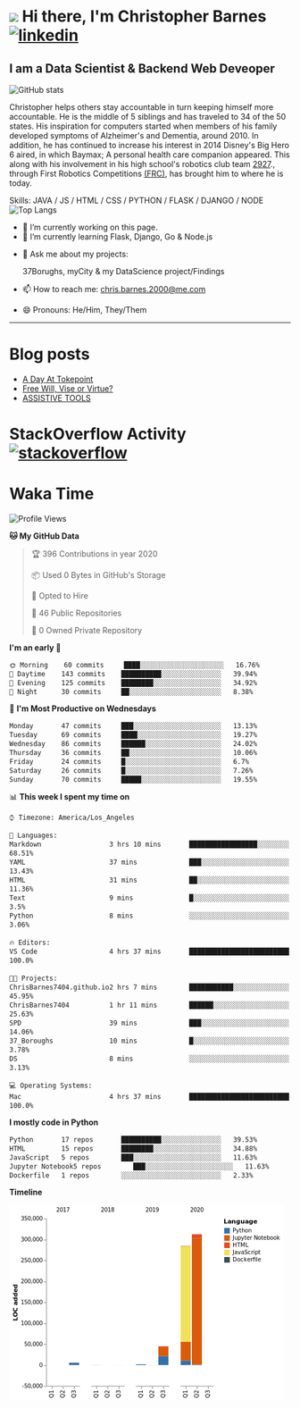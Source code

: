 # <img src="https://raw.githubusercontent.com/sidbelbase/sidbelbase/master/wave.gif" width="30px"> Hi there, I'm Christopher Barnes [<img src='https://cdn.jsdelivr.net/npm/simple-icons@3.0.1/icons/linkedin.svg' alt='linkedin' height='40'>](https://www.linkedin.com/in/chrisbarnes2000/)
<!-- [<img src='https://cdn.jsdelivr.net/npm/simple-icons@3.0.1/icons/instagram.svg' alt='instagram' height='40'>](https://www.instagram.com/dragon_dominant/)
[<img src='https://cdn.jsdelivr.net/npm/simple-icons@3.0.1/icons/twitter.svg' alt='twitter' height='40'>](https://twitter.com/Dragon_Dominant) -->

## I am a Data Scientist & Backend Web Deveoper

![GitHub stats](https://github-readme-stats.vercel.app/api?username=ChrisBarnes7404&show_icons=true&hide_title=true)

<!-- ![I am a Data Scientist](https://arturssmirnovs.github.io/github-profile-readme-generator/images/banner.png) -->

Christopher helps others stay accountable in turn keeping himself more accountable. He is the middle of 5 siblings and has traveled to 34 of the 50 states. His inspiration for computers started when members of his family developed symptoms of Alzheimer's and Dementia, around 2010. In addition, he has continued to increase his interest in 2014 Disney's Big Hero 6 aired, in which Baymax; A personal health care companion appeared. This along with his involvement in his high school's robotics club team [2927](https://frc-events.firstinspires.org/team/2927)., through First Robotics Competitions [(FRC)](https://www.firstinspires.org/robotics/frc), has brought him to where he is today.

Skills: JAVA / JS / HTML / CSS / PYTHON / FLASK / DJANGO / NODE
![Top Langs](https://github-readme-stats.vercel.app/api/top-langs/?username=ChrisBarnes7404&layout=compact)

- 🔭 I’m currently working on this page.
- 🌱 I’m currently learning Flask, Django, Go & Node.js
<!-- - 👯 I’m looking to collaborate on -  -->
<!-- - 🤔 I’m looking for help with -  -->
- 💬 Ask me about my projects:

    37Borughs, myCity & my DataScience project/Findings
- 📫 How to reach me: chris.barnes.2000@me.com
- 😄 Pronouns: He/Him, They/Them
<!-- - ⚡ Fun fact: -  -->

---

<!-- ![Profile views](https://gpvc.arturio.dev/ChrisBarnes7404) -->

# Blog posts
<!-- BLOG-POST-LIST:START -->
- [A Day At Tokepoint](https://medium.com/@christopher.barnes/a-day-at-tokepoint-f8e7b2aec53d?source=rss-1448bbd2ea82------2)
- [Free Will, Vise or Virtue?](https://medium.com/@christopher.barnes/free-will-vise-or-virtue-ca3b54a37d9?source=rss-1448bbd2ea82------2)
- [ASSISTIVE TOOLS](https://medium.com/@christopher.barnes/assistive-tools-5910f4623b15?source=rss-1448bbd2ea82------2)
<!-- BLOG-POST-LIST:END -->

# StackOverflow Activity [<img src='https://cdn.jsdelivr.net/npm/simple-icons@3.0.1/icons/stackoverflow.svg' alt='stackoverflow' height='40'>](https://stackoverflow.com/users/13986242)
<!-- STACKOVERFLOW:START -->
<!-- STACKOVERFLOW:END -->

# Waka Time
<!--START_SECTION:waka-->
![Profile Views](http://img.shields.io/badge/Profile%20Views-82-blue)

**🐱 My GitHub Data** 

> 🏆 396 Contributions in year 2020
 > 
> 📦 Used 0 Bytes in GitHub's Storage 
 > 
> 💼 Opted to Hire
 > 
> 📜 46 Public Repositories 
 > 
> 🔑 0 Owned Private Repository 
 > 
**I'm an early 🐤** 

```text
🌞 Morning    60 commits     ████░░░░░░░░░░░░░░░░░░░░░   16.76% 
🌆 Daytime    143 commits    ██████████░░░░░░░░░░░░░░░   39.94% 
🌃 Evening    125 commits    ████████░░░░░░░░░░░░░░░░░   34.92% 
🌙 Night      30 commits     ██░░░░░░░░░░░░░░░░░░░░░░░   8.38%

```
📅 **I'm Most Productive on Wednesdays** 

```text
Monday       47 commits     ███░░░░░░░░░░░░░░░░░░░░░░   13.13% 
Tuesday      69 commits     ████░░░░░░░░░░░░░░░░░░░░░   19.27% 
Wednesday    86 commits     ██████░░░░░░░░░░░░░░░░░░░   24.02% 
Thursday     36 commits     ██░░░░░░░░░░░░░░░░░░░░░░░   10.06% 
Friday       24 commits     █░░░░░░░░░░░░░░░░░░░░░░░░   6.7% 
Saturday     26 commits     █░░░░░░░░░░░░░░░░░░░░░░░░   7.26% 
Sunday       70 commits     █████░░░░░░░░░░░░░░░░░░░░   19.55%

```


📊 **This week I spent my time on** 

```text
⌚︎ Timezone: America/Los_Angeles

💬 Languages: 
Markdown                 3 hrs 10 mins       █████████████████░░░░░░░░   68.51% 
YAML                     37 mins             ███░░░░░░░░░░░░░░░░░░░░░░   13.43% 
HTML                     31 mins             ██░░░░░░░░░░░░░░░░░░░░░░░   11.36% 
Text                     9 mins              █░░░░░░░░░░░░░░░░░░░░░░░░   3.5% 
Python                   8 mins              ░░░░░░░░░░░░░░░░░░░░░░░░░   3.06%

🔥 Editors: 
VS Code                  4 hrs 37 mins       █████████████████████████   100.0%

🐱‍💻 Projects: 
ChrisBarnes7404.github.io2 hrs 7 mins        ███████████░░░░░░░░░░░░░░   45.95% 
ChrisBarnes7404          1 hr 11 mins        ██████░░░░░░░░░░░░░░░░░░░   25.63% 
SPD                      39 mins             ███░░░░░░░░░░░░░░░░░░░░░░   14.06% 
37_Boroughs              10 mins             █░░░░░░░░░░░░░░░░░░░░░░░░   3.78% 
DS                       8 mins              ░░░░░░░░░░░░░░░░░░░░░░░░░   3.13%

💻 Operating Systems: 
Mac                      4 hrs 37 mins       █████████████████████████   100.0%

```

**I mostly code in Python** 

```text
Python       17 repos       ██████████░░░░░░░░░░░░░░░   39.53% 
HTML         15 repos       ████████░░░░░░░░░░░░░░░░░   34.88% 
JavaScript   5 repos        ███░░░░░░░░░░░░░░░░░░░░░░   11.63% 
Jupyter Notebook5 repos        ███░░░░░░░░░░░░░░░░░░░░░░   11.63% 
Dockerfile   1 repos        ░░░░░░░░░░░░░░░░░░░░░░░░░   2.33%

```


**Timeline**

![Chart not found](https://github.com/ChrisBarnes7404/ChrisBarnes7404/blob/master/charts/bar_graph.png) 


<!--END_SECTION:waka-->

<!-- ### Readme inspiration from

[<img align="left" src="https://github-readme-stats.vercel.app/api/pin/?username=arturssmirnovs&repo=github-profile-readme-generator" />
](https://github.com/arturssmirnovs/github-profile-readme-generator)

[<img src="https://github-readme-stats.vercel.app/api/pin/?username=anuraghazra&repo=github-readme-stats" />
](https://github.com/anuraghazra/github-readme-stats)

<br>

[<img align="left" src="https://github-readme-stats.vercel.app/api/pin/?username=gautamkrishnar&repo=blog-post-workflow" />
](https://github.com/gautamkrishnar/blog-post-workflow)

[<img src="https://github-readme-stats.vercel.app/api/pin/?username=anmol098&repo=waka-readme-stats" />
](https://github.com/anmol098/waka-readme-stats)

<br>

[<img align="left" src="https://github-readme-stats.vercel.app/api/pin/?username=avinal&repo=Profile-Readme-WakaTime" />
](https://github.com/avinal/Profile-Readme-WakaTime)

-->

